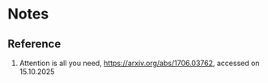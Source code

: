 # Notes



## Reference
1. Attention is all you need, https://arxiv.org/abs/1706.03762, accessed on 15.10.2025